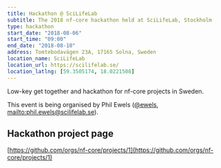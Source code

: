 ```yaml
---
title: Hackathon @ SciLifeLab
subtitle: The 2018 nf-core hackathon held at SciLifeLab, Stockholm
type: hackathon
start_date: "2018-08-06"
start_time: "09:00"
end_date: "2018-08-10"
address: Tomtebodavägen 23A, 17165 Solna, Sweden
location_name: SciLifeLab
location_url: https://scilifelab.se/
location_latlng: [59.3505174, 18.0221508]
---
```


Low-key get together and hackathon for nf-core projects in Sweden.

This event is being organised by Phil Ewels ([@ewels](https://github.com/ewels), [mailto:phil.ewels@scilifelab.se](phil.ewels@scilifelab.se)).

## Hackathon project page
[https://github.com/orgs/nf-core/projects/1](https://github.com/orgs/nf-core/projects/1)
